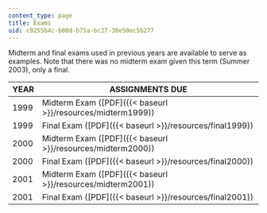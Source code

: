 ```yaml
---
content_type: page
title: Exams
uid: c9255b4c-b00d-b75a-bc27-30e50ec5b277
---
```


Midterm and final exams used in previous years are available to serve as examples. Note that there was no midterm exam given this term (Summer 2003), only a final.

| YEAR | ASSIGNMENTS DUE |
| --- | --- |
| 1999 | Midterm Exam ([PDF]({{< baseurl >}}/resources/midterm1999)) |
| 1999 | Final Exam ([PDF]({{< baseurl >}}/resources/final1999)) |
| 2000 | Midterm Exam ([PDF]({{< baseurl >}}/resources/midterm2000)) |
| 2000 | Final Exam ([PDF]({{< baseurl >}}/resources/final2000)) |
| 2001 | Midterm Exam ([PDF]({{< baseurl >}}/resources/midterm2001)) |
| 2001 | Final Exam ([PDF]({{< baseurl >}}/resources/final2001))
